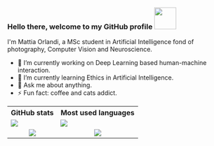 ### Hello there, welcome to my GitHub profile <img src="https://media.giphy.com/media/VgCDAzcKvsR6OM0uWg/giphy.gif" width="50">
I'm Mattia Orlandi, a MSc student in Artificial Intelligence fond of photography, Computer Vision and Neuroscience.

- 🔭 I’m currently working on Deep Learning based human-machine interaction.
- 🌱 I’m currently learning Ethics in Artificial Intelligence.
- 💬 Ask me about anything.
- ⚡ Fun fact: coffee and cats addict.

 <table border="0" rules=none>
  <tr>
    <th>GitHub stats</th>
    <th>Most used languages</th>
  </tr>
  <tr>
   <td>
    <a href="https://github.com/anuraghazra/github-readme-stats">
     <img align="center" src="https://github-readme-stats.vercel.app/api?username=nihil21&show_icons=true&count_private=true&theme=tokyonight" />
    </a>
   </td>
   <td>
    <a href="https://github.com/anuraghazra/github-readme-stats">
     <img align="center" src="https://github-readme-stats.vercel.app/api/top-langs/?username=nihil21&layout=compact&theme=tokyonight" />
    </a>
   </td>
  </tr>
  <tr>
   <td align="center">
    <img align="center" src="https://img.shields.io/github/followers/nihil21?label=Follow&style=social" />
   </td>
   <td align="center">
    <img align="center" src="https://komarev.com/ghpvc/?username=nihil21" />
   </td>
  </tr>
</table> 
